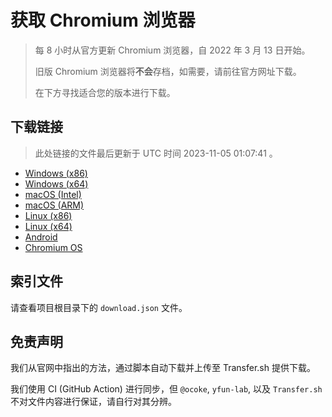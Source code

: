 # 获取 Chromium 浏览器

> 每 8 小时从官方更新 Chromium 浏览器，自 2022 年 3 月 13 日开始。
> 
> 旧版 Chromium 浏览器将**不会**存档，如需要，请前往官方网址下载。
>
> 在下方寻找适合您的版本进行下载。

## 下载链接

> 此处链接的文件最后更新于 UTC 时间 2023-11-05 01:07:41
。

- [Windows (x86)](https://transfer.sh/2Fsu2aDk04/Win.zip)
- [Windows (x64)](https://transfer.sh/cpiMbbteXM/Win_x64.zip)
- [macOS (Intel)](https://transfer.sh/5WnTrh8I3V/Mac.zip)
- [macOS (ARM)](https://transfer.sh/r21ySURiEo/Mac_Arm.zip)
- [Linux (x86)](https://transfer.sh/0iydcghn6b/Linux.zip)
- [Linux (x64)](https://transfer.sh/uVhBubhnjO/Linux_x64.zip)
- [Android](https://transfer.sh/enJQm30onx/Android.zip)
- [Chromium OS](https://transfer.sh/JQPgFKsy9Y/Linux_ChromiumOS_Full.zip)

## 索引文件

请查看项目根目录下的 `download.json` 文件。

## 免责声明

我们从官网中指出的方法，通过脚本自动下载并上传至 Transfer.sh 提供下载。

我们使用 CI (GitHub Action) 进行同步，但 `@ocoke`, `yfun-lab`, 以及 `Transfer.sh` 不对文件内容进行保证，请自行对其分辨。
